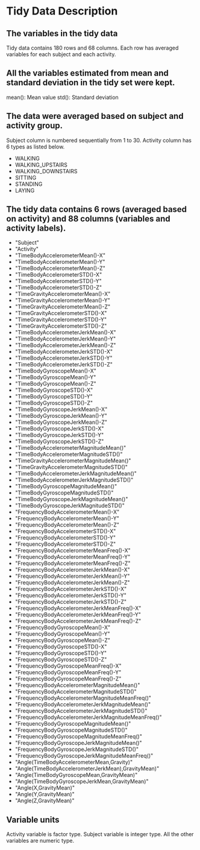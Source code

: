 # Tidy Data Description
## The variables in the tidy data
Tidy data contains 180 rows and 68 columns. 
Each row has averaged variables for each subject and each activity.

## All the variables estimated from mean and standard deviation in the tidy set were kept.
mean(): Mean value
std(): Standard deviation

## The data were averaged based on subject and activity group.
Subject column is numbered sequentially from 1 to 30. Activity column has 6 types as listed below.
* WALKING
* WALKING_UPSTAIRS
* WALKING_DOWNSTAIRS
* SITTING
* STANDING
* LAYING
## The tidy data contains 6 rows (averaged based on activity) and 88 columns (variables and activity labels).
* "Subject" 
* "Activity"
* "TimeBodyAccelerometerMean()-X"
* "TimeBodyAccelerometerMean()-Y"
* "TimeBodyAccelerometerMean()-Z"
* "TimeBodyAccelerometerSTD()-X"
* "TimeBodyAccelerometerSTD()-Y"
* "TimeBodyAccelerometerSTD()-Z"
* "TimeGravityAccelerometerMean()-X"
* "TimeGravityAccelerometerMean()-Y"
* "TimeGravityAccelerometerMean()-Z"
* "TimeGravityAccelerometerSTD()-X"
* "TimeGravityAccelerometerSTD()-Y"
* "TimeGravityAccelerometerSTD()-Z"
* "TimeBodyAccelerometerJerkMean()-X"
* "TimeBodyAccelerometerJerkMean()-Y"
* "TimeBodyAccelerometerJerkMean()-Z"
* "TimeBodyAccelerometerJerkSTD()-X"
* "TimeBodyAccelerometerJerkSTD()-Y"
* "TimeBodyAccelerometerJerkSTD()-Z"
* "TimeBodyGyroscopeMean()-X" 
* "TimeBodyGyroscopeMean()-Y"
* "TimeBodyGyroscopeMean()-Z"
* "TimeBodyGyroscopeSTD()-X" 
* "TimeBodyGyroscopeSTD()-Y"
* "TimeBodyGyroscopeSTD()-Z"
* "TimeBodyGyroscopeJerkMean()-X"
* "TimeBodyGyroscopeJerkMean()-Y"
* "TimeBodyGyroscopeJerkMean()-Z"
* "TimeBodyGyroscopeJerkSTD()-X"
* "TimeBodyGyroscopeJerkSTD()-Y"
* "TimeBodyGyroscopeJerkSTD()-Z"
* "TimeBodyAccelerometerMagnitudeMean()" 
* "TimeBodyAccelerometerMagnitudeSTD()"
* "TimeGravityAccelerometerMagnitudeMean()" 
* "TimeGravityAccelerometerMagnitudeSTD()" 
* "TimeBodyAccelerometerJerkMagnitudeMean()"
* "TimeBodyAccelerometerJerkMagnitudeSTD()"
* "TimeBodyGyroscopeMagnitudeMean()"
* "TimeBodyGyroscopeMagnitudeSTD()"
* "TimeBodyGyroscopeJerkMagnitudeMean()" 
* "TimeBodyGyroscopeJerkMagnitudeSTD()"
* "FrequencyBodyAccelerometerMean()-X"
* "FrequencyBodyAccelerometerMean()-Y"
* "FrequencyBodyAccelerometerMean()-Z"
* "FrequencyBodyAccelerometerSTD()-X" 
* "FrequencyBodyAccelerometerSTD()-Y" 
* "FrequencyBodyAccelerometerSTD()-Z"
* "FrequencyBodyAccelerometerMeanFreq()-X" 
* "FrequencyBodyAccelerometerMeanFreq()-Y"
* "FrequencyBodyAccelerometerMeanFreq()-Z"
* "FrequencyBodyAccelerometerJerkMean()-X"
* "FrequencyBodyAccelerometerJerkMean()-Y"
* "FrequencyBodyAccelerometerJerkMean()-Z"
* "FrequencyBodyAccelerometerJerkSTD()-X" 
* "FrequencyBodyAccelerometerJerkSTD()-Y" 
* "FrequencyBodyAccelerometerJerkSTD()-Z" 
* "FrequencyBodyAccelerometerJerkMeanFreq()-X"
* "FrequencyBodyAccelerometerJerkMeanFreq()-Y"
* "FrequencyBodyAccelerometerJerkMeanFreq()-Z"
* "FrequencyBodyGyroscopeMean()-X"
* "FrequencyBodyGyroscopeMean()-Y"
* "FrequencyBodyGyroscopeMean()-Z"
* "FrequencyBodyGyroscopeSTD()-X"
* "FrequencyBodyGyroscopeSTD()-Y"
* "FrequencyBodyGyroscopeSTD()-Z"
* "FrequencyBodyGyroscopeMeanFreq()-X" 
* "FrequencyBodyGyroscopeMeanFreq()-Y" 
* "FrequencyBodyGyroscopeMeanFreq()-Z"
* "FrequencyBodyAccelerometerMagnitudeMean()" 
* "FrequencyBodyAccelerometerMagnitudeSTD()"
* "FrequencyBodyAccelerometerMagnitudeMeanFreq()" 
* "FrequencyBodyAccelerometerJerkMagnitudeMean()" 
* "FrequencyBodyAccelerometerJerkMagnitudeSTD()" 
* "FrequencyBodyAccelerometerJerkMagnitudeMeanFreq()"
* "FrequencyBodyGyroscopeMagnitudeMean()" 
* "FrequencyBodyGyroscopeMagnitudeSTD()" 
* "FrequencyBodyGyroscopeMagnitudeMeanFreq()"
* "FrequencyBodyGyroscopeJerkMagnitudeMean()" 
* "FrequencyBodyGyroscopeJerkMagnitudeSTD()"
* "FrequencyBodyGyroscopeJerkMagnitudeMeanFreq()" 
* "Angle(TimeBodyAccelerometerMean,Gravity)"
* "Angle(TimeBodyAccelerometerJerkMean),GravityMean)"
* "Angle(TimeBodyGyroscopeMean,GravityMean)"
* "Angle(TimeBodyGyroscopeJerkMean,GravityMean)"
* "Angle(X,GravityMean)" 
* "Angle(Y,GravityMean)"
* "Angle(Z,GravityMean)"
## Variable units
Activity variable is factor type. Subject variable is integer type. All the other variables are numeric type.
